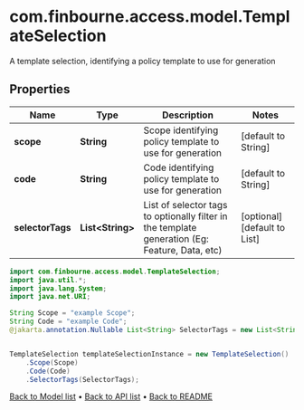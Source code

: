 # com.finbourne.access.model.TemplateSelection
A template selection, identifying a policy template to use for generation

## Properties

Name | Type | Description | Notes
------------ | ------------- | ------------- | -------------
**scope** | **String** | Scope identifying policy template to use for generation | [default to String]
**code** | **String** | Code identifying policy template to use for generation | [default to String]
**selectorTags** | **List&lt;String&gt;** | List of selector tags to optionally filter in the template generation  (Eg: Feature, Data, etc) | [optional] [default to List<String>]

```java
import com.finbourne.access.model.TemplateSelection;
import java.util.*;
import java.lang.System;
import java.net.URI;

String Scope = "example Scope";
String Code = "example Code";
@jakarta.annotation.Nullable List<String> SelectorTags = new List<String>();


TemplateSelection templateSelectionInstance = new TemplateSelection()
    .Scope(Scope)
    .Code(Code)
    .SelectorTags(SelectorTags);
```


[Back to Model list](../README.md#documentation-for-models) &#8226; [Back to API list](../README.md#documentation-for-api-endpoints) &#8226; [Back to README](../README.md)
